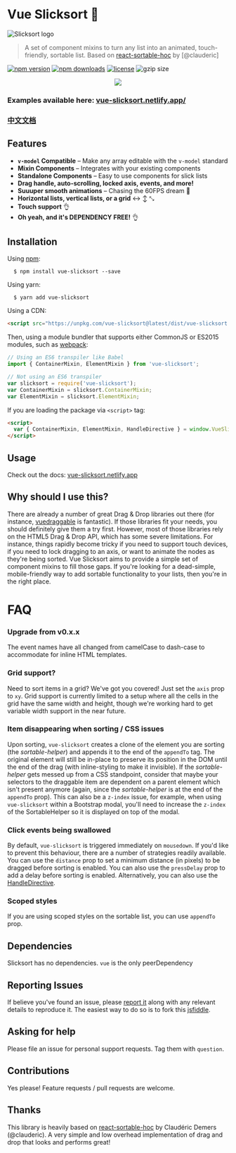 # Vue Slicksort 🖖

![Slicksort logo](/logo/logomark.png)

> A set of component mixins to turn any list into an animated, touch-friendly, sortable list.
> Based on [react-sortable-hoc](https://github.com/clauderic/react-sortable-hoc) by [@clauderic]

[![npm version](https://img.shields.io/npm/v/vue-slicksort.svg)](https://www.npmjs.com/package/vue-slicksort)
[![npm downloads](https://img.shields.io/npm/dm/vue-slicksort.svg)](https://www.npmjs.com/package/vue-slicksort)
[![license](https://img.shields.io/github/license/mashape/apistatus.svg?maxAge=2592000)](https://github.com/Jexordexan/vue-slicksort/blob/master/LICENSE)
![gzip size](http://img.badgesize.io/https://npmcdn.com/vue-slicksort?compression=gzip)

<p align="center">
  <a href="https://vue-slicksort.netlify.app/">
    <img src="logo/demo.gif">
  </a>
</p>

### Examples available here: [vue-slicksort.netlify.app/](https://vue-slicksort.netlify.app/)

### [中文文档](./doc/zh.md)

## Features

- **`v-model` Compatible** – Make any array editable with the `v-model` standard
- **Mixin Components** – Integrates with your existing components
- **Standalone Components** – Easy to use components for slick lists
- **Drag handle, auto-scrolling, locked axis, events, and more!**
- **Suuuper smooth animations** – Chasing the 60FPS dream 🌈
- **Horizontal lists, vertical lists, or a grid** ↔ ↕ ⤡
- **Touch support** 👌
- **Oh yeah, and it's DEPENDENCY FREE!** 👌

## Installation

Using [npm](https://www.npmjs.com/package/vue-slicksort):

```
  $ npm install vue-slicksort --save
```

Using yarn:

```
  $ yarn add vue-slicksort
```

Using a CDN:

```html
<script src="https://unpkg.com/vue-slicksort@latest/dist/vue-slicksort.min.js"></script>
```

Then, using a module bundler that supports either CommonJS or ES2015 modules, such as [webpack](https://github.com/webpack/webpack):

```js
// Using an ES6 transpiler like Babel
import { ContainerMixin, ElementMixin } from 'vue-slicksort';

// Not using an ES6 transpiler
var slicksort = require('vue-slicksort');
var ContainerMixin = slicksort.ContainerMixin;
var ElementMixin = slicksort.ElementMixin;
```

If you are loading the package via `<script>` tag:

```html
<script>
  var { ContainerMixin, ElementMixin, HandleDirective } = window.VueSlicksort;
</script>
```

## Usage

Check out the docs:  [vue-slicksort.netlify.app](https://vue-slicksort.netlify.app/)

<!-- 
## Usage

### Basic Example

```js
import Vue from 'vue';
import { ContainerMixin, ElementMixin } from 'vue-slicksort';

const SortableList = {
  mixins: [ContainerMixin],
  template: `
    <ul class="list">
      <slot />
    </ul>
  `,
};

const SortableItem = {
  mixins: [ElementMixin],
  props: ['item'],
  template: `
    <li class="list-item">{{item}}</li>
  `,
};

const ExampleVue = {
  name: 'Example',
  template: `
    <div class="root">
      <SortableList lockAxis="y" v-model="items">
        <SortableItem v-for="(item, index) in items" :index="index" :key="index" :item="item"/>
      </SortableList>
    </div>
  `,
  components: {
    SortableItem,
    SortableList,
  },
  data() {
    return {
      items: ['Item 1', 'Item 2', 'Item 3', 'Item 4', 'Item 5', 'Item 6', 'Item 7', 'Item 8'],
    };
  },
};

const app = new Vue({
  el: '#root',
  render: (h) => h(ExampleVue),
});
```

That's it! Vue Slicksort does not come with any styles by default, since it's meant to enhance your existing components.

## Slicksort components

There are two pre-built components that implement the two mixins. Use them like this:

```javascript
import { SlickList, SlickItem } from 'vue-slicksort';

const ExampleVue = {
  name: 'Example',
  template: `
    <div class="root">
      <SlickList lockAxis="y" v-model="items" tag="ul">
        <SlickItem v-for="(item, index) in items" :index="index" :key="index" tag="li">
          {{ item }}
        </SlickItem>
      </SlickList>
    </div>
  `,
  components: {
    SlickItem,
    SlickList,
  },
  data() {
    return {
      items: ['Item 1', 'Item 2', 'Item 3', 'Item 4', 'Item 5', 'Item 6', 'Item 7', 'Item 8'],
    };
  },
};
``` -->

<!-- More code examples are available [here](https://github.com/Jexordexan/vue-slicksort/blob/master/examples/). -->

## Why should I use this?

There are already a number of great Drag & Drop libraries out there (for instance, [vuedraggable](https://github.com/SortableJS/Vue.Draggable) is fantastic). If those libraries fit your needs, you should definitely give them a try first. However, most of those libraries rely on the HTML5 Drag & Drop API, which has some severe limitations. For instance, things rapidly become tricky if you need to support touch devices, if you need to lock dragging to an axis, or want to animate the nodes as they're being sorted. Vue Slicksort aims to provide a simple set of component mixins to fill those gaps. If you're looking for a dead-simple, mobile-friendly way to add sortable functionality to your lists, then you're in the right place.
<!-- 
## Customization and props

You apply options as individual `props` on whatever component is using the `ContainerMixin`. The component also emits several events during a sorting operation. Here's an example of a customized component:

```html
<SortableContainer
  :value="items"
  :transitionDuration="250"
  :lockAxis="'y'"
  :useDragHandle="true"
  @sort-start="onSortStart($event)"
>
</SortableContainer>
```

## `ContainerMixin`

### Props

#### `value` _(required)_

type: _Array_

The `value` can be inherited from `v-model` but has to be set to the same list that is rendered with `v-for` inside the `Container`

#### `axis`

type: _String_

default: `y`

Items can be sorted horizontally, vertically or in a grid. Possible values: `x`, `y` or `xy`

#### `lockAxis`

type: _String_

If you'd like, you can lock movement to an axis while sorting. This is not something that is possible with HTML5 Drag & Drop

#### `helperClass`

type: _String_

You can provide a class you'd like to add to the sortable helper to add some styles to it

#### `appendTo`

type: _String_

default: `body`

You can provide a querySelector string you'd like to add to the sorting element to add parent dom

#### `transitionDuration`

type: _Number_

default: `300`

The duration of the transition when elements shift positions. Set this to `0` if you'd like to disable transitions

#### `draggedSettlingDuration`

type: _Number_

default: `null`

Override the settling duration for the drag helper. If not set, `transitionDuration` will be used.

#### `pressDelay`

type: _Number_

default: `0`

If you'd like elements to only become sortable after being pressed for a certain time, change this property. A good sensible default value for mobile is `200`. Cannot be used in conjunction with the `distance` prop.

#### `pressThreshold`

type: _Number_

default: `5`

Number of pixels of movement to tolerate before ignoring a press event.

#### `distance`

type: _Number_

default: `0`

If you'd like elements to only become sortable after being dragged a certain number of pixels. Cannot be used in conjunction with the `pressDelay` prop.

#### `useDragHandle`

type: _Boolean_

default: `false`

If you're using the `HandleDirective`, set this to `true`

#### `useWindowAsScrollContainer`

type: _Boolean_

default: `false`

If you want, you can set the `window` as the scrolling container

#### `hideSortableGhost`

type: _Boolean_

default: `true`

Whether to auto-hide the ghost element. By default, as a convenience, Vue Slicksort List will automatically hide the element that is currently being sorted. Set this to false if you would like to apply your own styling.

#### `lockToContainerEdges`

type: _Boolean_

default: `false`

You can lock movement of the sortable element to it's parent `Container`

#### `lockOffset`

type: _`OffsetValue` or [ `OffsetValue`, `OffsetValue` ]_\*

default: `"50%"`

When `lockToContainerEdges` is set to `true`, this controls the offset distance between the sortable helper and the top/bottom edges of it's parent `Container`. Percentage values are relative to the height of the item currently being sorted. If you wish to specify different behaviours for locking to the _top_ of the container vs the _bottom_, you may also pass in an `array` (For example: `["0%", "100%"]`).

\* `OffsetValue` can either be a finite `Number` or a `String` made up of a number and a unit (`px` or `%`).
Examples: `10` (which is the same as `"10px"`), `"50%"`

#### `shouldCancelStart`

type: _Function_

default: [Function](https://github.com/Jexordexan/vue-slicksort/blob/master/src/ContainerMixin.js#L41)

This function is invoked before sorting begins, and can be used to programatically cancel sorting before it begins. By default, it will cancel sorting if the event target is either an `input`, `textarea`, `select` or `option`.

#### `getHelperDimensions`

type: _Function_

default: [Function](https://github.com/Jexordexan/vue-slicksort/blob/master/src/ContainerMixin.js#L49)

Optional `function({node, index})` that should return the computed dimensions of the SortableHelper. See [default implementation](https://github.com/Jexordexan/vue-slicksort/blob/master/src/ContainerMixin.js#L49) for more details

### Events

Events are emitted from the Container element, and can be bound to using `v-bind` or `@` directives

#### `@sort-start`

emits: `{ event: MouseEvent, node: HTMLElement, index: number }`

Fired when sorting begins.

#### `@sort-move`

emits: `{ event }`

Fired when the mouse is moved during sorting.

#### `@sort-end`

emits: `{ event, newIndex, oldIndex }`

Fired when sorting has ended.

#### `@input`

emits: `Array`

Fired after sorting has ended with the newly sorted list.

---

## `ElementMixin`

### Props

#### `index` _(required)_

type: _Number_

This is the element's sortableIndex within it's collection. This prop is required.

#### `collection`

**REMOVED IN v2.0.0**
Use `group` and multiple scroll containers instead.

type: _Number or String_

default: `0`

The collection the element is part of. This is useful if you have multiple groups of sortable elements within the same `Container`. [Example](http://Jexordexan.github.io/vue-slicksort/#/basic-configuration/multiple-lists)

#### `disabled`

type: _Boolean_

default: `false`

Whether the element should be sortable or not

## `HandleDirective`

The `v-handle` directive is used inside the draggable element.

The Container must have the `:useDragHandle` prop set to `true` for the handle to work as expected.

Here is an example for a simple element with a handle:

```html
<template>
  <li class="list-item">
    <span v-handle class="handle"></span>
    {{item.value}}
  </li>
</template>

<script>
  import { ElementMixin, HandleDirective } from 'vue-slicksort';

  export default {
    mixins: [ElementMixin],
    directives: { handle: HandleDirective },
  };
</script>
``` -->

# FAQ

<!-- ### Running Examples

In root folder:

```
	$ npm install
	$ npm run storybook
``` -->

### Upgrade from v0.x.x

The event names have all changed from camelCase to dash-case to accommodate for inline HTML templates.

### Grid support?

Need to sort items in a grid? We've got you covered! Just set the `axis` prop to `xy`. Grid support is currently limited to a setup where all the cells in the grid have the same width and height, though we're working hard to get variable width support in the near future.

### Item disappearing when sorting / CSS issues

Upon sorting, `vue-slicksort` creates a clone of the element you are sorting (the _sortable-helper_) and appends it to the end of the `appendTo` tag. The original element will still be in-place to preserve its position in the DOM until the end of the drag (with inline-styling to make it invisible). If the _sortable-helper_ gets messed up from a CSS standpoint, consider that maybe your selectors to the draggable item are dependent on a parent element which isn't present anymore (again, since the _sortable-helper_ is at the end of the `appendTo` prop). This can also be a `z-index` issue, for example, when using `vue-slicksort` within a Bootstrap modal, you'll need to increase the `z-index` of the SortableHelper so it is displayed on top of the modal.

### Click events being swallowed

By default, `vue-slicksort` is triggered immediately on `mousedown`. If you'd like to prevent this behaviour, there are a number of strategies readily available. You can use the `distance` prop to set a minimum distance (in pixels) to be dragged before sorting is enabled. You can also use the `pressDelay` prop to add a delay before sorting is enabled. Alternatively, you can also use the [HandleDirective](https://github.com/Jexordexan/vue-slicksort/blob/master/src/HandleDirective.js).

### Scoped styles

If you are using scoped styles on the sortable list, you can use `appendTo` prop.

## Dependencies

Slicksort has no dependencies.
`vue` is the only peerDependency

## Reporting Issues

If believe you've found an issue, please [report it](https://github.com/Jexordexan/vue-slicksort/issues) along with any relevant details to reproduce it. The easiest way to do so is to fork this [jsfiddle](https://jsfiddle.net/Jexordexan/1puv2L6c/).

## Asking for help

Please file an issue for personal support requests. Tag them with `question`.

## Contributions

Yes please! Feature requests / pull requests are welcome.

## Thanks

This library is heavily based on [react-sortable-hoc](https://github.com/clauderic/react-sortable-hoc) by Claudéric Demers (@clauderic). A very simple and low overhead implementation of drag and drop that looks and performs great!
